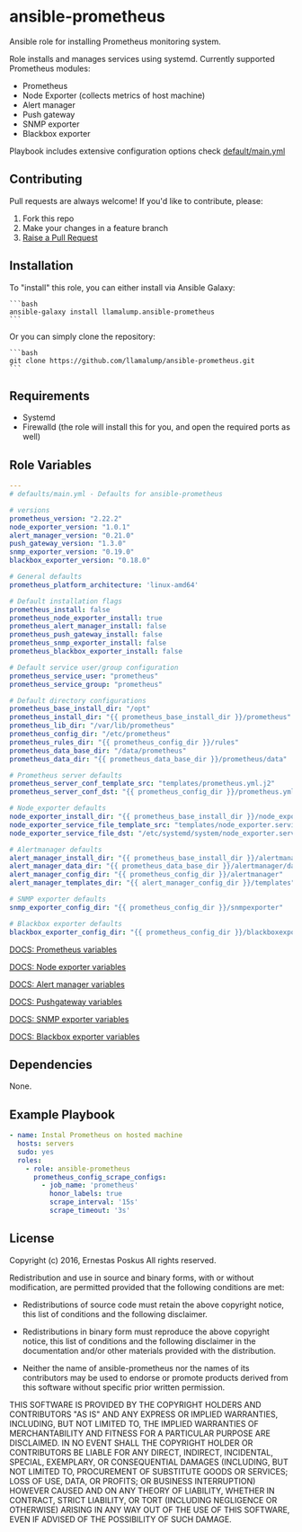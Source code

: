 ansible-prometheus
=========

Ansible role for installing Prometheus monitoring system.

Role installs and manages services using systemd. Currently supported Prometheus modules:
  - Prometheus
  - Node Exporter (collects metrics of host machine)
  - Alert manager
  - Push gateway
  - SNMP exporter
  - Blackbox exporter

Playbook includes extensive configuration options check [default/main.yml](https://github.com/llamalump/ansible-prometheus/blob/master/defaults/main.yml)

Contributing
------------

Pull requests are always welcome! If you'd like to contribute, please:

1. Fork this repo 
1. Make your changes in a feature branch
1. [Raise a Pull Request](https://github.com/llamalump/ansible-prometheus/compare)

Installation
------------

To "install" this role, you can either install via Ansible Galaxy:

    ```bash
    ansible-galaxy install llamalump.ansible-prometheus
    ```

Or you can simply clone the repository:

    ```bash
    git clone https://github.com/llamalump/ansible-prometheus.git
    ```

Requirements
------------

* Systemd
* Firewalld (the role will install this for you, and open the required ports as well)

Role Variables
--------------

```yaml
---
# defaults/main.yml - Defaults for ansible-prometheus

# versions
prometheus_version: "2.22.2"
node_exporter_version: "1.0.1"
alert_manager_version: "0.21.0"
push_gateway_version: "1.3.0"
snmp_exporter_version: "0.19.0"
blackbox_exporter_version: "0.18.0"

# General defaults
prometheus_platform_architecture: 'linux-amd64'

# Default installation flags
prometheus_install: false
prometheus_node_exporter_install: true
prometheus_alert_manager_install: false
prometheus_push_gateway_install: false
prometheus_snmp_exporter_install: false
prometheus_blackbox_exporter_install: false

# Default service user/group configuration
prometheus_service_user: "prometheus"
prometheus_service_group: "prometheus"

# Default directory configurations
prometheus_base_install_dir: "/opt"
prometheus_install_dir: "{{ prometheus_base_install_dir }}/prometheus"
prometheus_lib_dir: "/var/lib/prometheus"
prometheus_config_dir: "/etc/prometheus"
prometheus_rules_dir: "{{ prometheus_config_dir }}/rules"
prometheus_data_base_dir: "/data/prometheus"
prometheus_data_dir: "{{ prometheus_data_base_dir }}/prometheus/data"

# Prometheus server defaults
prometheus_server_conf_template_src: "templates/prometheus.yml.j2"
prometheus_server_conf_dst: "{{ prometheus_config_dir }}/prometheus.yml"

# Node_exporter defaults
node_exporter_install_dir: "{{ prometheus_base_install_dir }}/node_exporter"
node_exporter_service_file_template_src: "templates/node_exporter.service.j2"
node_exporter_service_file_dst: "/etc/systemd/system/node_exporter.service"

# Alertmanager defaults
alert_manager_install_dir: "{{ prometheus_base_install_dir }}/alertmanager"
alert_manager_data_dir: "{{ prometheus_data_base_dir }}/alertmanager/data"
alert_manager_config_dir: "{{ prometheus_config_dir }}/alertmanager"
alert_manager_templates_dir: "{{ alert_manager_config_dir }}/templates"

# SNMP exporter defaults
snmp_exporter_config_dir: "{{ prometheus_config_dir }}/snmpexporter"

# Blackbox exporter defaults
blackbox_exporter_config_dir: "{{ prometheus_config_dir }}/blackboxexporter"
```

[DOCS: Prometheus variables](https://github.com/llamalump/ansible-prometheus/blob/master/docs/prometheus.md)

[DOCS: Node exporter variables](https://github.com/llamalump/ansible-prometheus/blob/master/docs/node_exporter.md)

[DOCS: Alert manager variables](https://github.com/llamalump/ansible-prometheus/blob/master/docs/alert_manager.md)

[DOCS: Pushgateway variables](https://github.com/llamalump/ansible-prometheus/blob/master/docs/push_gateway.md)

[DOCS: SNMP exporter variables](https://github.com/llamalump/ansible-prometheus/blob/master/docs/snmp_exporter.md)

[DOCS: Blackbox exporter variables](https://github.com/llamalump/ansible-prometheus/blob/master/docs/blackbox_exporter.md)

Dependencies
------------

None.

Example Playbook
----------------

```yaml
- name: Instal Prometheus on hosted machine
  hosts: servers
  sudo: yes
  roles:
    - role: ansible-prometheus
      prometheus_config_scrape_configs:
        - job_name: 'prometheus'
          honor_labels: true
          scrape_interval: '15s'
          scrape_timeout: '3s'
```

License
-------

Copyright (c) 2016, Ernestas Poskus
All rights reserved.

Redistribution and use in source and binary forms, with or without
modification, are permitted provided that the following conditions are met:

* Redistributions of source code must retain the above copyright notice, this
  list of conditions and the following disclaimer.

* Redistributions in binary form must reproduce the above copyright notice,
  this list of conditions and the following disclaimer in the documentation
  and/or other materials provided with the distribution.

* Neither the name of ansible-prometheus nor the names of its
  contributors may be used to endorse or promote products derived from
  this software without specific prior written permission.

THIS SOFTWARE IS PROVIDED BY THE COPYRIGHT HOLDERS AND CONTRIBUTORS "AS IS"
AND ANY EXPRESS OR IMPLIED WARRANTIES, INCLUDING, BUT NOT LIMITED TO, THE
IMPLIED WARRANTIES OF MERCHANTABILITY AND FITNESS FOR A PARTICULAR PURPOSE ARE
DISCLAIMED. IN NO EVENT SHALL THE COPYRIGHT HOLDER OR CONTRIBUTORS BE LIABLE
FOR ANY DIRECT, INDIRECT, INCIDENTAL, SPECIAL, EXEMPLARY, OR CONSEQUENTIAL
DAMAGES (INCLUDING, BUT NOT LIMITED TO, PROCUREMENT OF SUBSTITUTE GOODS OR
SERVICES; LOSS OF USE, DATA, OR PROFITS; OR BUSINESS INTERRUPTION) HOWEVER
CAUSED AND ON ANY THEORY OF LIABILITY, WHETHER IN CONTRACT, STRICT LIABILITY,
OR TORT (INCLUDING NEGLIGENCE OR OTHERWISE) ARISING IN ANY WAY OUT OF THE USE
OF THIS SOFTWARE, EVEN IF ADVISED OF THE POSSIBILITY OF SUCH DAMAGE.

